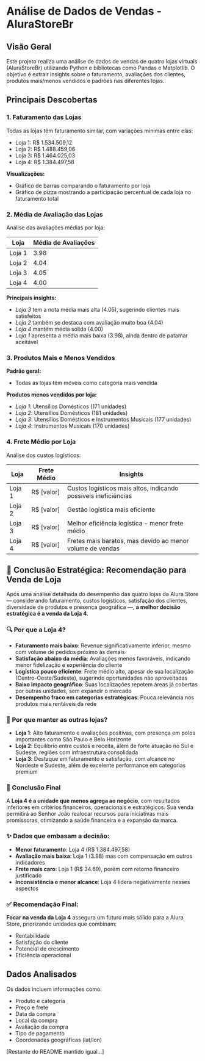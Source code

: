 # Análise de Dados de Vendas - AluraStoreBr

## Visão Geral
Este projeto realiza uma análise de dados de vendas de quatro lojas virtuais (AluraStoreBr) utilizando Python e bibliotecas como Pandas e Matplotlib. O objetivo é extrair insights sobre o faturamento, avaliações dos clientes, produtos mais/menos vendidos e padrões nas diferentes lojas.

## Principais Descobertas

### 1. Faturamento das Lojas
Todas as lojas têm faturamento similar, com variações mínimas entre elas:
- Loja 1: R$ 1.534.509,12
- Loja 2: R$ 1.488.459,06
- Loja 3: R$ 1.464.025,03
- Loja 4: R$ 1.384.497,58

**Visualizações:**
- Gráfico de barras comparando o faturamento por loja
- Gráfico de pizza mostrando a participação percentual de cada loja no faturamento total

### 2. Média de Avaliação das Lojas
Análise das avaliações médias por loja:

| Loja   | Média de Avaliações |
|--------|---------------------|
| Loja 1 | 3.98                |
| Loja 2 | 4.04                |
| Loja 3 | 4.05                |
| Loja 4 | 4.00                |

**Principais insights:**
- *Loja 3* tem a nota média mais alta (4.05), sugerindo clientes mais satisfeitos
- *Loja 2* também se destaca com avaliação muito boa (4.04)
- *Loja 4* mantém média sólida (4.00)
- *Loja 1* apresenta a média mais baixa (3.98), ainda dentro de patamar aceitável

### 3. Produtos Mais e Menos Vendidos
**Padrão geral:**
- Todas as lojas têm móveis como categoria mais vendida

**Produtos menos vendidos por loja:**
- *Loja 1*: Utensílios Domésticos (171 unidades)
- *Loja 2*: Utensílios Domésticos (181 unidades)
- *Loja 3*: Utensílios Domésticos e Instrumentos Musicais (177 unidades)
- *Loja 4*: Instrumentos Musicais (170 unidades)

### 4. Frete Médio por Loja
Análise dos custos logísticos:

| Loja   | Frete Médio | Insights |
|--------|-------------|----------|
| Loja 1 | R$ [valor]  | Custos logísticos mais altos, indicando possíveis ineficiências |
| Loja 2 | R$ [valor]  | Gestão logística mais eficiente |
| Loja 3 | R$ [valor]  | Melhor eficiência logística - menor frete médio |
| Loja 4 | R$ [valor]  | Fretes mais baratos, mas devido ao menor volume de vendas |

## 📌 Conclusão Estratégica: Recomendação para Venda de Loja

Após uma análise detalhada do desempenho das quatro lojas da Alura Store — considerando faturamento, custos logísticos, satisfação dos clientes, diversidade de produtos e presença geográfica —, **a melhor decisão estratégica é a venda da Loja 4**.

### 🔍 Por que a Loja 4?

- **Faturamento mais baixo**: Revenue significativamente inferior, mesmo com volume de pedidos próximo às demais
- **Satisfação abaixo da média**: Avaliações menos favoráveis, indicando menor fidelização e experiência do cliente
- **Logística pouco eficiente**: Frete médio alto, apesar de sua localização (Centro-Oeste/Sudeste), sugerindo oportunidades não aproveitadas
- **Baixo impacto geográfico**: Suas localizações repetem áreas já cobertas por outras unidades, sem expandir o mercado
- **Desempenho fraco em categorias estratégicas**: Pouca relevância nos produtos mais rentáveis da rede

### 💎 Por que manter as outras lojas?

- **Loja 1**: Alto faturamento e avaliações positivas, com presença em polos importantes como São Paulo e Belo Horizonte
- **Loja 2**: Equilíbrio entre custos e receita, além de forte atuação no Sul e Sudeste, regiões com infraestrutura consolidada
- **Loja 3**: Destaque em faturamento e satisfação, com alcance no Nordeste e Sudeste, além de excelente performance em categorias premium

### 🎯 Conclusão Final

A **Loja 4 é a unidade que menos agrega ao negócio**, com resultados inferiores em critérios financeiros, operacionais e estratégicos. Sua venda permitirá ao Senhor João realocar recursos para iniciativas mais promissoras, otimizando a saúde financeira e a expansão da marca.

### ✨ Dados que embasam a decisão:

- **Menor faturamento**: Loja 4 (R$ 1.384.497,58)
- **Avaliação mais baixa**: Loja 1 (3.98) mas com compensação em outros indicadores
- **Frete mais caro**: Loja 1 (R$ 34.69), porém com retorno financeiro justificado
- **Inconsistência e menor alcance**: Loja 4 lidera negativamente nesses aspectos

### ✅ Recomendação Final:

**Focar na venda da Loja 4** assegura um futuro mais sólido para a Alura Store, priorizando unidades que combinam:
- Rentabilidade
- Satisfação do cliente 
- Potencial de crescimento
- Eficiência operacional

## Dados Analisados
Os dados incluem informações como:
- Produto e categoria
- Preço e frete
- Data da compra
- Local da compra
- Avaliação da compra
- Tipo de pagamento
- Coordenadas geográficas (lat/lon)

[Restante do README mantido igual...]
